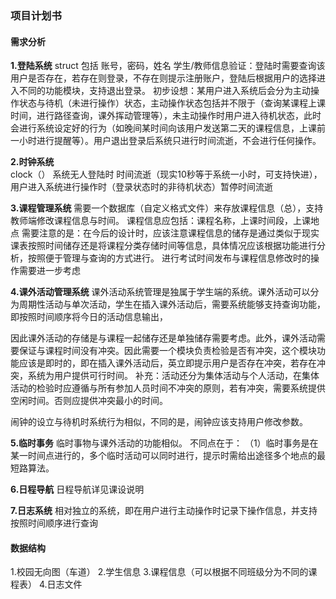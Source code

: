 ### 项目计划书


#### 需求分析
**1.登陆系统**
struct 包括 账号，密码，姓名 
学生/教师信息验证：登陆时需要查询该用户是否存在，若存在则登录，不存在则提示注册账户，登陆后根据用户的选择进入不同的功能模块，支持退出登录。
初步设想：某用户进入系统后会分为主动操作状态与待机（未进行操作）状态，主动操作状态包括并不限于（查询某课程上课时间，进行路径查询，课外挥动管理等），未主动操作时用户进入待机状态，此时会进行系统设定好的行为（如晚间某时间向该用户发送第二天的课程信息，上课前一小时进行提醒等）。用户退出登录后系统只进行时间流逝，不会进行任何操作。


**2.时钟系统**	
clock（）
系统无人登陆时 时间流逝（现实10秒等于系统一小时，可支持快进），用户进入系统进行操作时（登录状态时的非待机状态）暂停时间流逝
	

**3.课程管理系统**
需要一个数据库（自定义格式文件）来存放课程信息（总），支持教师端修改课程信息与时间。
课程信息应包括：课程名称，上课时间段，上课地点
需要注意的是：在今后的设计时，应该注意课程信息的储存是通过类似于现实课表按照时间储存还是将课程分类存储时间等信息，具体情况应该根据功能进行分析，按照便于管理与查询的方式进行。
进行考试时间发布与课程信息修改时的操作需要进一步考虑


**4.课外活动管理系统**
课外活动系统管理是独属于学生端的系统。课外活动可以分为周期性活动与单次活动，学生在插入课外活动后，需要系统能够支持查询功能，即按照时间顺序将今日的活动信息输出，

因此课外活动的存储是与课程一起储存还是单独储存需要考虑。此外，课外活动需要保证与课程时间没有冲突。因此需要一个模块负责检验是否有冲突，这个模块功能应该是即时的，即在插入课外活动后，英立即提示用户是否存在冲突，若存在冲突，系统为用户提供可行时间。
补充：活动还分为集体活动与个人活动，在集体活动的检验时应遵循与所有参加人员时间不冲突的原则，若有冲突，需要系统提供空闲时间。否则应提供冲突最小的时间。

闹钟的设立与待机时系统行为相似，不同的是，闹钟应该支持用户修改参数。


**5.临时事务**
  临时事物与课外活动的功能相似。
不同点在于：
（1）临时事务是在某一时间点进行的，多个临时活动可以同时进行，提示时需给出途径多个地点的最短路算法。


**6.日程导航**
日程导航详见课设说明


**7.日志系统**
相对独立的系统，即在用户进行主动操作时记录下操作信息，并支持按照时间顺序进行查询




#### 数据结构
1.校园无向图（车道）
2.学生信息
3.课程信息（可以根据不同班级分为不同的课程表）
4.日志文件